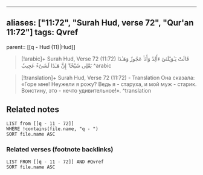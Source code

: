 
---
aliases: ["11:72", "Surah Hud, verse 72", "Qur'an 11:72"]
tags: Qvref
---

parent:: [[q - Hud (11)|Hud]]

> [!arabic]+ Surah Hud, Verse 72 (11:72)
> <span class="quran-arabic">قَالَتْ يَـٰوَيْلَتَىٰٓ ءَأَلِدُ وَأَنَا۠ عَجُوزٌ وَهَـٰذَا بَعْلِى شَيْخًا ۖ إِنَّ هَـٰذَا لَشَىْءٌ عَجِيبٌ</span>
^arabic

> [!translation]+ Surah Hud, Verse 72 (11:72) - Translation
> Она сказала: «Горе мне! Неужели я рожу? Ведь я - старуха, и мой муж - старик. Воистину, это - нечто удивительное!».
^translation



## Related notes
```dataview
LIST from [[q - 11 - 72]]
WHERE !contains(file.name, "q - ")
SORT file.name ASC
```

### Related verses (footnote backlinks)
```dataview
LIST FROM [[q - 11 - 72]] AND #Qvref
SORT file.name ASC
```

